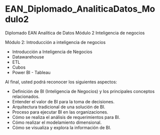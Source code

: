 # EAN_Diplomado_AnaliticaDatos_Modulo2
Diplomado EAN Analítica de Datos Módulo 2 Inteligencia de negocios

Módulo 2: Introducción a inteligencia de negocios
 - Introducción a Inteligencia de Negocios
 - Datawarehouse
 - ETL
 - Cubos
 - Power BI - Tableau
 
 
 Al final, usted podrá reconocer los siguientes aspectos:  
 - Definición de BI (Inteligencia de Negocios) y los principales conceptos relacionados. 
 - Entender el valor de BI para la toma de decisiones. 
 - Arquitectura tradicional de una solución de BI. 
 - Proceso para ejecutar BI en las organizaciones. 
 - Cómo se realiza el análisis de requerimientos para BI. 
 - Cómo realizar el modelamiento dimensional. 
 - Cómo se visualiza y explora la información de BI. 
 
 
